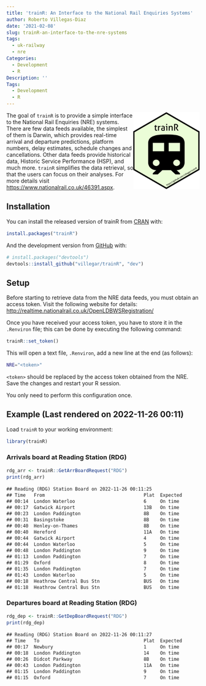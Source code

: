 ```yaml
---
title: 'trainR: An Interface to the National Rail Enquiries Systems'
author: Roberto Villegas-Diaz
date: '2021-02-08'
slug: trainR-an-interface-to-the-nre-systems
tags:
  - uk-railway
  - nre
Categories:
  - Development
  - R
Description: ''
Tags:
  - Development
  - R
---
```


<img src="https://raw.githubusercontent.com/villegar/trainR/main/inst/images/logo.png" alt="logo" align="right" height=200px/>

The goal of `trainR` is to provide a simple interface to the 
National Rail Enquiries (NRE) systems. There are few data feeds 
available, the simplest of them is Darwin, which provides real-time 
arrival and departure predictions, platform numbers, delay estimates, 
schedule changes and cancellations. Other data feeds provide historical 
data, Historic Service Performance (HSP), and much more. `trainR` 
simplifies the data retrieval, so that the users can focus on their 
analyses. For more details visit 
https://www.nationalrail.co.uk/46391.aspx.

## Installation

You can install the released version of trainR from [CRAN](https://CRAN.R-project.org) with:

``` r
install.packages("trainR")
```

And the development version from [GitHub](https://github.com/) with:

``` r
# install.packages("devtools")
devtools::install_github("villegar/trainR", "dev")
```

## Setup
Before starting to retrieve data from the NRE data feeds, you must obtain an access token. 
Visit the following website for details: http://realtime.nationalrail.co.uk/OpenLDBWSRegistration/

Once you have received your access token, you have to store it in the `.Renviron` file; this can be 
done by executing the following command:


```r
trainR::set_token()
```

This will open a text file, `.Renviron`, add a new line at the end (as follows):

```bash
NRE="<token>"
```

`<token>` should be replaced by the access token obtained from the NRE. Save the changes and restart 
your R session.

You only need to perform this configuration once.

## Example (Last rendered on 2022-11-26 00:11)

Load `trainR` to your working environment:

```r
library(trainR)
```

### Arrivals board at Reading Station (RDG)


```r
rdg_arr <- trainR::GetArrBoardRequest("RDG")
print(rdg_arr)
```

```
## Reading (RDG) Station Board on 2022-11-26 00:11:25
## Time   From                                    Plat  Expected
## 00:14  London Waterloo                         6     On time
## 00:17  Gatwick Airport                         13B   On time
## 00:23  London Paddington                       8B    On time
## 00:31  Basingstoke                             8B    On time
## 00:40  Henley-on-Thames                        8B    On time
## 00:40  Hereford                                11A   On time
## 00:44  Gatwick Airport                         4     On time
## 00:44  London Waterloo                         5     On time
## 00:48  London Paddington                       9     On time
## 01:13  London Paddington                       7     On time
## 01:29  Oxford                                  8     On time
## 01:35  London Paddington                       7     On time
## 01:43  London Waterloo                         5     On time
## 00:18  Heathrow Central Bus Stn                BUS   On time
## 01:18  Heathrow Central Bus Stn                BUS   On time
```

### Departures board at Reading Station (RDG)


```r
rdg_dep <- trainR::GetDepBoardRequest("RDG")
print(rdg_dep)
```

```
## Reading (RDG) Station Board on 2022-11-26 00:11:27
## Time   To                                      Plat  Expected
## 00:17  Newbury                                 1     On time
## 00:18  London Paddington                       14    On time
## 00:26  Didcot Parkway                          8B    On time
## 00:43  London Paddington                       11A   On time
## 01:15  London Paddington                       9     On time
## 01:15  Oxford                                  7     On time
```
